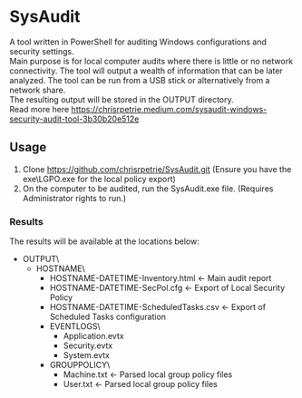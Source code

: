 # SysAudit
A tool written in PowerShell for auditing Windows configurations and security settings.  
Main purpose is for local computer audits where there is little or no network connectivity. 
The tool will output a wealth of information that can be later analyzed.
The tool can be run from a USB stick or alternatively from a network share.  
The resulting output will be stored in the OUTPUT directory.  
Read more here https://chrisrpetrie.medium.com/sysaudit-windows-security-audit-tool-3b30b20e512e

## Usage
1. Clone https://github.com/chrisrpetrie/SysAudit.git (Ensure you have the exe\LGPO.exe for the local policy export)
2. On the computer to be audited, run the SysAudit.exe file. (Requires Administrator rights to run.)

### Results
The results will be available at the locations below:

- OUTPUT\
  - HOSTNAME\
    - HOSTNAME-DATETIME-Inventory.html <- Main audit report
    - HOSTNAME-DATETIME-SecPol.cfg <- Export of Local Security Policy
    - HOSTNAME-DATETIME-ScheduledTasks.csv <- Export of Scheduled Tasks configuration  
    - EVENTLOGS\
      - Application.evtx  
      - Security.evtx  
      - System.evtx  
    - GROUPPOLICY\
      - Machine.txt <- Parsed local group policy files  
      - User.txt <- Parsed local group policy files  
  

